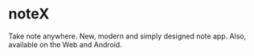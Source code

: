 # noteX
Take note anywhere.
New, modern and simply designed note app. Also, available on the Web and Android.
